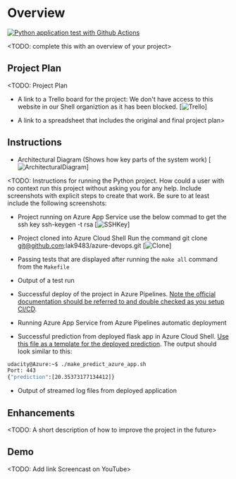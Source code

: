 # Overview

[![Python application test with Github Actions](https://github.com/lak9483/azure-devops/actions/workflows/pythonapp.yml/badge.svg)](https://github.com/lak9483/azure-devops/actions/workflows/pythonapp.yml)

<TODO: complete this with an overview of your project>

## Project Plan
<TODO: Project Plan

* A link to a Trello board for the project:
We don't have access to this website in our Shell organiztion as it has been blocked.
[![Trello](https://github.com/lak9483/azure-devops/Screenshots/Trello.svg)]

* A link to a spreadsheet that includes the original and final project plan>

## Instructions


* Architectural Diagram (Shows how key parts of the system work)
[![ArchitecturalDiagram](https://github.com/lak9483/azure-devops/Screenshots/ArchitecturalDiagram.svg)]

<TODO:  Instructions for running the Python project.  How could a user with no context run this project without asking you for any help.  Include screenshots with explicit steps to create that work. Be sure to at least include the following screenshots:

* Project running on Azure App Service
use the below commad to get the ssh key
ssh-keygen -t rsa
[![SSHKey](https://github.com/lak9483/azure-devops/Screenshots/SSHKey.svg)]

* Project cloned into Azure Cloud Shell
Run the command git clone git@github.com:lak9483/azure-devops.git
[![Clone](https://github.com/lak9483/azure-devops/Screenshots/GitClone.svg)]

* Passing tests that are displayed after running the `make all` command from the `Makefile`

* Output of a test run

* Successful deploy of the project in Azure Pipelines.  [Note the official documentation should be referred to and double checked as you setup CI/CD](https://docs.microsoft.com/en-us/azure/devops/pipelines/ecosystems/python-webapp?view=azure-devops).

* Running Azure App Service from Azure Pipelines automatic deployment

* Successful prediction from deployed flask app in Azure Cloud Shell.  [Use this file as a template for the deployed prediction](https://github.com/udacity/nd082-Azure-Cloud-DevOps-Starter-Code/blob/master/C2-AgileDevelopmentwithAzure/project/starter_files/flask-sklearn/make_predict_azure_app.sh).
The output should look similar to this:

```bash
udacity@Azure:~$ ./make_predict_azure_app.sh
Port: 443
{"prediction":[20.35373177134412]}
```

* Output of streamed log files from deployed application

> 

## Enhancements

<TODO: A short description of how to improve the project in the future>

## Demo 

<TODO: Add link Screencast on YouTube>


